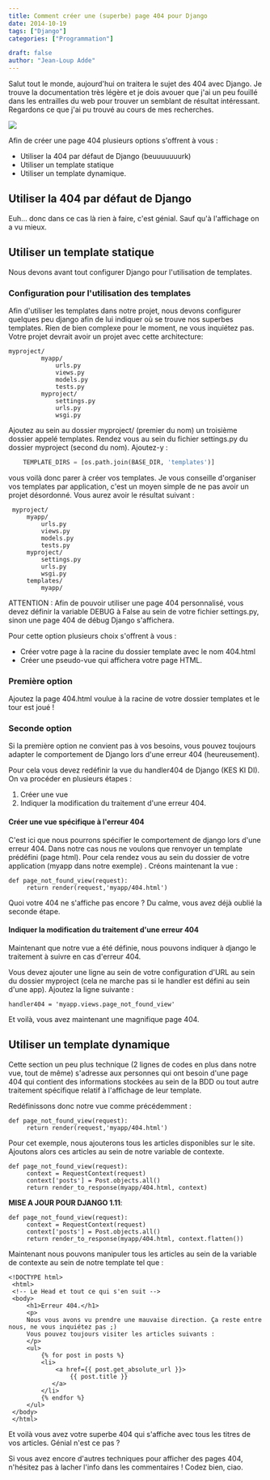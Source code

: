 ```yaml
---
title: Comment créer une (superbe) page 404 pour Django
date: 2014-10-19
tags: ["Django"]
categories: ["Programmation"]

draft: false
author: "Jean-Loup Adde"
---
```


Salut tout le monde, aujourd'hui on traitera le sujet des 404 avec
Django. Je trouve la documentation très légère et je dois avouer que
j'ai un peu fouillé dans les entrailles du web pour trouver un semblant
de résultat intéressant. Regardons ce que j'ai pu trouvé au cours de mes
recherches.

![](/post_preview/20150322_140627_django-logo-negative.png)


Afin de créer une page 404 plusieurs options s'offrent à vous :

  - Utiliser la 404 par défaut de Django (beuuuuuuurk)
  - Utiliser un template statique
  - Utiliser un template dynamique.

## Utiliser la 404 par défaut de Django

Euh... donc dans ce cas là rien à faire, c'est génial. Sauf qu'à
l'affichage on a vu mieux.

## Utiliser un template statique

Nous devons avant tout configurer Django pour l'utilisation de
templates.

### Configuration pour l'utilisation des templates

Afin d'utiliser les templates dans notre projet, nous devons configurer
quelques peu django afin de lui indiquer où se trouve nos superbes
templates. Rien de bien complexe pour le moment, ne vous inquiétez pas.
Votre projet devrait avoir un projet avec cette architecture:

    myproject/
             myapp/
                 urls.py
                 views.py
                 models.py
                 tests.py
             myproject/
                 settings.py
                 urls.py
                 wsgi.py

Ajoutez au sein au dossier myproject/ (premier du nom) un troisième
dossier appelé templates. Rendez vous au sein du fichier settings.py du
dossier myproject (second du nom). Ajoutez-y :

```python
    TEMPLATE_DIRS = [os.path.join(BASE_DIR, 'templates')]
```

vous voilà donc parer à créer vos templates. Je vous conseille
d'organiser vos templates par application, c'est un moyen simple de ne
pas avoir un projet désordonné. Vous aurez avoir le résultat suivant :

```
 myproject/
     myapp/
         urls.py
         views.py
         models.py
         tests.py
     myproject/
         settings.py
         urls.py
         wsgi.py
     templates/
         myapp/
```

ATTENTION : Afin de pouvoir utiliser une page 404 personnalisé, vous
devez définir la variable DEBUG à False au sein de votre fichier
settings.py, sinon une page 404 de débug Django s'affichera.

Pour cette option plusieurs choix s'offrent à vous :

  - Créer votre page à la racine du dossier template avec le nom
    404.html
  - Créer une pseudo-vue qui affichera votre page HTML.

### Première option

Ajoutez la page 404.html voulue à la racine de votre dossier templates
et le tour est joué !

### Seconde option

Si la première option ne convient pas à vos besoins, vous pouvez
toujours adapter le comportement de Django lors d'une erreur 404
(heureusement).

Pour cela vous devez redéfinir la vue du handler404 de Django (KES KI
DI). On va procéder en plusieurs étapes :

1.  Créer une vue
2.  Indiquer la modification du traitement d'une erreur 404.

#### Créer une vue spécifique à l'erreur 404

C'est ici que nous pourrons spécifier le comportement de django lors
d'une erreur 404. Dans notre cas nous ne voulons que renvoyer un
template prédéfini (page html). Pour cela rendez vous au sein du dossier
de votre application (myapp dans notre exemple) . Créons maintenant la
vue :

    def page_not_found_view(request):
         return render(request,'myapp/404.html')

Quoi votre 404 ne s'affiche pas encore ? Du calme, vous avez déjà oublié
la seconde étape.

#### Indiquer la modification du traitement d'une erreur 404

Maintenant que notre vue a été définie, nous pouvons indiquer à django
le traitement à suivre en cas d'erreur 404.

Vous devez ajouter une ligne au sein de votre configuration d'URL au
sein du dossier myproject (cela ne marche pas si le handler est défini
au sein d'une app). Ajoutez la ligne suivante :

    handler404 = 'myapp.views.page_not_found_view'

Et voilà, vous avez maintenant une magnifique page 404.

## Utiliser un template dynamique

Cette section un peu plus technique (2 lignes de codes en plus dans
notre vue, tout de même) s'adresse aux personnes qui ont besoin d'une
page 404 qui contient des informations stockées au sein de la BDD ou
tout autre traitement spécifique relatif à l'affichage de leur template.

Redéfinissons donc notre vue comme précédemment :

    def page_not_found_view(request):
         return render(request,'myapp/404.html')

Pour cet exemple, nous ajouterons tous les articles disponibles sur le
site. Ajoutons alors ces articles au sein de notre variable de contexte.

    def page_not_found_view(request):
         context = RequestContext(request)
         context['posts'] = Post.objects.all()
         return render_to_response(myapp/404.html, context)

**MISE A JOUR POUR DJANGO 1.11**:

    def page_not_found_view(request):
         context = RequestContext(request)
         context['posts'] = Post.objects.all()
         return render_to_response(myapp/404.html, context.flatten())

Maintenant nous pouvons manipuler tous les articles au sein de la
variable de contexte au sein de notre template tel que :

    <!DOCTYPE html>
     <html>
     <!-- Le Head et tout ce qui s'en suit -->
     <body>
         <h1>Erreur 404.</h1>
         <p>
         Nous vous avons vu prendre une mauvaise direction. Ça reste entre nous, ne vous inquiétez pas ;)
         Vous pouvez toujours visiter les articles suivants :
         </p>
         <ul>
             {% for post in posts %}
             <li>
                 <a href={{ post.get_absolute_url }}>
                     {{ post.title }}
                </a>
             </li>
             {% endfor %}
         </ul>
     </body>
     </html>

Et voilà vous avez votre superbe 404 qui s'affiche avec tous les titres
de vos articles. Génial n'est ce pas ?

Si vous avez encore d'autres techniques pour afficher des pages 404,
n'hésitez pas à lacher l'info dans les commentaires ! Codez bien,
ciao.

